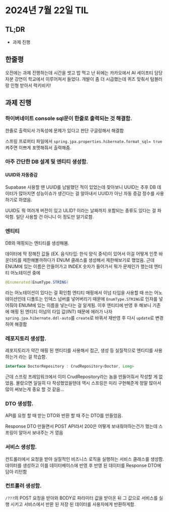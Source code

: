 # 2024년 7월 22일 TIL

## TL;DR

- 과제 진행

## 한줄평

오전에는 과제 진행하는데 시간을 썻고 밥 먹고 난 뒤에는 카카오에서 AI 세이프티 담당자분 강연이 학교에서 이루어져서 들었다. 개발이 좀 더 시급했는데 퀴즈 맞춰서 텀블러랑 인형 받아서 럭키비키!

## 과제 진행

### 하이버네이트 console sql문이 한줄로 출력되는 것 해결함.

한줄로 출력되서 가독성에 문제가 있다고 판단 구글링해서 해결함

스프링 프로퍼티 파일에서 `spring.jpa.properties.hibernate.format_sql= true` 켜주면 이쁘게 포멧해줘서 출력해줌.

### 아주 간단한 DB 설계 및 엔티티 생성함.

#### UUID와 자동증감

Supabase 사용할 땐 UUID를 남발했던 적이 있었는데 찾아보니 UUID는 추후 DB 데이터가 많아지면 성능이슈가 생긴다는 걸 알아내서 UUID가 아닌 자동 증감 정수를 사용하기로 하였음.

UUID도 뭐 여러개 버전이 있고 ULID? 이라는 날짜까지 포함되는 종류도 있다는 걸 파악함. 일단 사용할 건 아니니 이 정도만 알기로함.

### 엔티티

DB와 매핑되는 엔티티를 생성해봄.

데이터에 딱 정해진 값들 (EX. 음식타입: 한식 양식 중식)이 있어서 이걸 어떻게 인풋 바운더리를 제한해볼까하다가 ENUM 클래스를 생성해서 제한해보기로 했었음. 근데 ENUM에 있는 이름은 안들어가고 INDEX 숫자가 들어가서 뭐가 문제인가 했는데 엔티티 어노테이션 중에

```java
@Enumerated(EnumType.STRING)
```

라는 어노테이션이 있다는 걸 확인함 엔티티 매핑에서 이넘 타입을 사용할 때 쓰는 어노테이션인데 디폴트는 인덱스 넘버를 넣어버리기 때문에 `EnumType.STRING`로 인자를 넣어줘야 ENUM에 있는 이름을 넣는다는 걸 알게됨. 이후 엔티티에 반영 후 해보니 기존에 매핑 된 엔티티 이넘의 타입 값(INT) 때문에 에러가 나자 `spring.jpa.hibernate.ddl-auto`를 `create`로 바꿔서 재반영 후 다시 `update`로 변경하여 해결함

### 레포지토리 생성함.

레포지토리가 약간 매핑 된 엔티티를 사용해서 접근, 생성 등 실질적으로 엔티티를 사용하는거 라는 걸 학습함.

```java
interface DoctorRepository : CrudRepository<Doctor, Long>
```

근데 스프링 프레임워크에서 이미 CrudRepository라는 놈을 만들어줘서 작성할 게 없었음. 몰랐으면 일일히 다 작성했었을탠데 역시 스프링은 미리 구현해준게 정말 많아서 많이 써보는게 중요 할 것 같음...

### DTO 생성함.

API를 요청 할 때 받는 DTO와 반환 할 때 주는 DTO를 만들었음.

Response DTO 만들면서 POST API라서 200은 어떻게 보내줘야하는건가 했는데 스프링이 알아서 보내주는 거 였음

### 서비스 생성함.

컨트롤러에서 요청을 받아 실질적인 비즈니스 로직을 실행하는 서비스 클래스를 생성함. 데이터를 생성하고 이를 데이터베이스에 반영 후 반영 된 데이터를 Response DTO에 담아 리턴함

### 컨트롤러 생성함.

`/???`의 POST 요청을 받아와 BODY로 파라미터 값을 받아온 뒤 그 값으로 서비스를 실행 시키고 서비스에서 반환 된 저장 된 데이터를 사용자에게 반환하게함.
